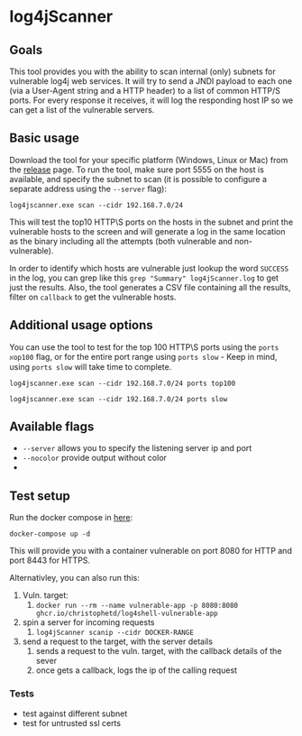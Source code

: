# log4jScanner

## Goals

This tool provides you with the ability to scan internal (only) subnets for vulnerable log4j web services. It will try to send a JNDI payload to each one (via a User-Agent string and a HTTP header) to a list of common HTTP/S ports. 
For every response it receives, it will log the responding host IP so we can get a list of the vulnerable servers. 

## Basic usage
Download the tool for your specific platform (Windows, Linux or Mac) from the [release](https://github.com/proferosec/log4jScanner/releases/tag/latest) page.
To run the tool, make sure port 5555 on the host is available, and specify the subnet to scan (it is possible to configure a separate address using the `--server` flag):


`
log4jscanner.exe scan --cidr 192.168.7.0/24
`


This will test the top10 HTTP\S ports on the hosts in the subnet and print the vulnerable hosts to the screen and will generate a log in the same location as the binary including all the attempts (both vulnerable and non-vulnerable).

In order to identify which hosts are vulnerable just lookup the word `SUCCESS` in the log, you can grep like this `grep "Summary" log4jScanner.log` to get just the results.
Also, the tool generates a CSV file containing all the results, filter on `callback` to get the vulnerable hosts.


## Additional usage options
You can use the tool to test for the top 100 HTTP\S ports using the `ports אop100` flag, or for the entire port range using `ports slow` - Keep in mind, using `ports slow` will take time to complete.


```
log4jscanner.exe scan --cidr 192.168.7.0/24 ports top100

log4jscanner.exe scan --cidr 192.168.7.0/24 ports slow
```

## Available flags

* `--server` allows you to specify the listening server ip and port
* `--nocolor` provide output without color
* 

## Test setup
Run the docker compose in [here](https://github.com/proferosec/log4jScanner/tree/main/docker):

`docker-compose up -d`

This will provide you with a container vulnerable on port 8080 for HTTP and port 8443 for HTTPS.

Alternativley, you can also run this:
1. Vuln. target: 
   1. `docker run --rm --name vulnerable-app -p 8080:8080 ghcr.io/christophetd/log4shell-vulnerable-app`
2. spin a server for incoming requests
   1. `log4jScanner scanip --cidr DOCKER-RANGE`
3. send a request to the target, with the server details
   1. sends a request to the vuln. target, with the callback details of the sever
   2. once gets a callback, logs the ip of the calling request


### Tests
* test against different subnet
* test for untrusted ssl certs

